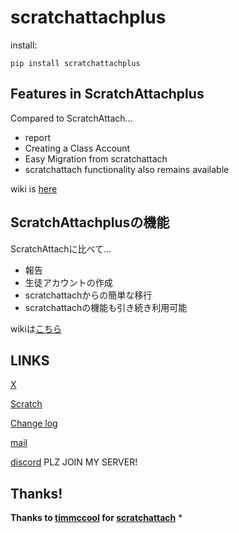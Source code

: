# scratchattachplus

install:
```
pip install scratchattachplus
```

## Features in ScratchAttachplus
Compared to ScratchAttach...
- report
- Creating a Class Account
- Easy Migration from scratchattach
- scratchattach functionality also remains available

wiki is [here](https://github.com/kakeruzoku/scratchattachplus/wiki)

## ScratchAttachplusの機能
ScratchAttachに比べて...
- 報告
- 生徒アカウントの作成
- scratchattachからの簡単な移行
- scratchattachの機能も引き続き利用可能

wikiは[こちら](https://github.com/kakeruzoku/scratchattachplus/wiki)

## LINKS
[X](https://x.com/kakeruzoku)

[Scratch](https://scratch.mit.edu/users/-25kakeru-25)

[Change log](https://github.com/kakeruzoku/scratchattachplus/blob/main/changelog.md)

[mail](mailto:kakeruzoku@gmail.com)

[discord](https://0f.f5.si/d) PLZ JOIN MY SERVER!

## Thanks!
**Thanks to [timmccool](https://github.com/TimMcCool) for [scratchattach](https://github.com/TimMcCool/scratchattach)**
*

